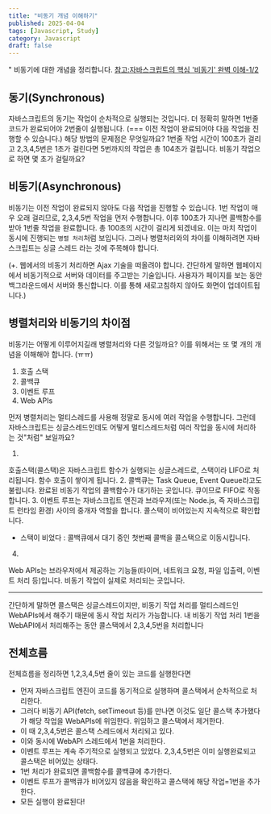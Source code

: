 ```yaml
---
title: "비동기 개념 이해하기"
published: 2025-04-04
tags: [Javascript, Study]
category: Javascript
draft: false
---
```

" 비동기에 대한 개념을 정리합니다. [참고:자바스크립트의 핵심 '비동기' 완벽 이해-1/2](https://inpa.tistory.com/entry/%F0%9F%8C%90-js-async)

## 동기(Synchronous)
자바스크립트의 동기는 작업이 순차적으로 실행되는 것입니다. 더 정확히 말하면 1번줄 코드가 완료되어야 2번줄이 실행됩니다. (=== 이전 작업이 완료되어야 다음 작업을 진행할 수 있습니다.)
해당 방법의 문제점은 무엇일까요? 1번줄 작업 시간이 100초가 걸리고 2,3,4,5번은 1초가 걸린다면 5번까지의 작업은 총 104초가 걸립니다. 
비동기 작업으로 하면 몇 초가 걸릴까요?

## 비동기(Asynchronous)
비동기는 이전 작업이 완료되지 않아도 다음 작업을 진행할 수 있습니다. 1번 작업이 매우 오래 걸리므로, 2,3,4,5번 작업을 먼저 수행합니다. 이후 100초가 지나면 콜백함수를 받아 1번줄 작업을 완료합니다. 총 100초의 시간이 걸리게 되겠네요.
이는 마치 작업이 동시에 진행되는 `병렬 처리`처럼 보입니다. 그러나 병렬처리와의 차이를 이해하려면 자바스크립트는 싱글 스레드 라는 것에 주목해야 합니다.

(+. 웹에서의 비동기 처리하면 Ajax 기술을 떠올려야 합니다. 간단하게 말하면 웹페이지에서 비동기적으로 서버와 데이터를 주고받는 기술입니다. 사용자가 페이지를 보는 동안 백그라운드에서 서버와 통신합니다. 이를 통해 새로고침하지 않아도 화면이 업데이트됩니다.)

## 병렬처리와 비동기의 차이점
비동기는 어떻게 이루어지길래 병렬처리와 다른 것일까요?
이를 위해서는 또 몇 개의 개념을 이해해야 합니다. (ㅠㅠ)
1. 호출 스택
2. 콜백큐
3. 이벤트 루프
4. Web APIs

먼저 병렬처리는 멀티스레드를 사용해 정말로 동시에 여러 작업을 수행합니다. 그런데 자바스크립트는 싱글스레드인데도 어떻게 멀티스레드처럼 여러 작업을 동시에 처리하는 것"처럼" 보일까요?

1. 
호출스택(콜스택)은 자바스크립트 함수가 실행되는 싱글스레드로, 스택이라 LIFO로 처리됩니다. 함수 호출이 쌓이게 됩니다.
2. 
콜백큐는 Task Queue, Event Queue라고도 불립니다. 완료된 비동기 작업의 콜백함수가 대기하는 곳입니다. 큐이므로 FIFO로 작동합니다.
3. 
이벤트 루프는 자바스크립트 엔진과 브라우저(또는 Node.js, 즉 자바스크립트 런타임 환경) 사이의 중개자 역할을 합니다. 콜스택이 비어있는지 지속적으로 확인합니다. 
- 스택이 비었다 : 콜백큐에서 대기 중인 첫번째 콜백을 콜스택으로 이동시킵니다.
4. 
Web APIs는 브라우저에서 제공하는 기능들(타이머, 네트워크 요청, 파일 입출력, 이벤트 처리 등)입니다. 비동기 작업이 실제로 처리되는 곳입니다. 

---
간단하게 말하면 콜스택은 싱글스레드이지만, 비동기 작업 처리를 멀티스레드인 WebAPIs에서 해주기 때문에 동시 작업 처리가 가능합니다.
내 비동기 작업 처리 1번을 WebAPI에서 처리해주는 동안 콜스택에서 2,3,4,5번을 처리합니다 

## 전체흐름
전체흐름을 정리하면 1,2,3,4,5번 줄이 있는 코드를 실행한다면
- 먼저 자바스크립트 엔진이 코드를 동기적으로 실행하며 콜스택에서 순차적으로 처리한다. 
- 그러다 비동기 API(fetch, setTimeout 등)를 만나면 이것도 일단 콜스택 추가했다가 해당 작업을 WebAPIs에 위임한다. 위임하고 콜스택에서 제거한다.
- 이 때 2,3,4,5번은 콜스택 스레드에서 처리되고 있다.
- 이와 동시에 WebAPI 스레드에서 1번을 처리한다.
- 이벤트 루프는 계속 주기적으로 실행되고 있었다. 2,3,4,5번은 이미 실행완료되고 콜스택은 비어있는 상태다.
- 1번 처리가 완료되면 콜백함수를 콜백큐에 추가한다.
- 이벤트 루프가 콜백큐가 비어있지 않음을 확인하고 콜스택에 해당 작업=1번을 추가한다.
- 모든 실행이 완료된다!

